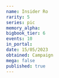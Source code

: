 ```yaml
---
name: Insider Ro
rarity: 5
series: pic
memory_alpha:
bigbook_tier: 6
events: 10
in_portal:
date: 15/05/2023
obtained: Campaign
mega: false
published: true
---
```



